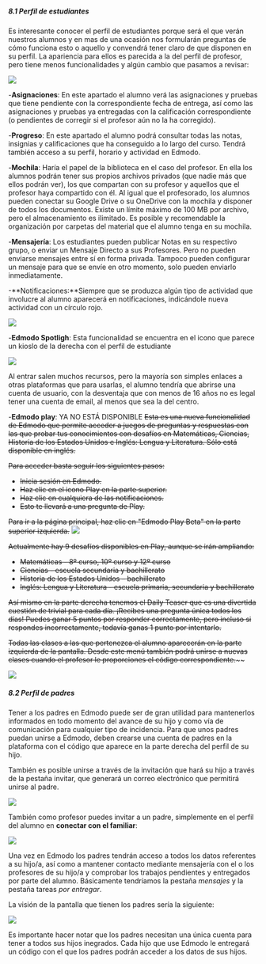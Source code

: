 ##### 8.1 Perfil de estudiantes

Es interesante conocer el perfil de estudiantes porque será el que verán nuestros alumnos y en mas de una ocasión nos formularán preguntas de cómo funciona esto o aquello y convendrá tener claro de que disponen en su perfil. La apariencia para ellos es parecida a la del perfil de profesor, pero tiene menos funcionalidades y algún cambio que pasamos a revisar:

![](https://raw.githubusercontent.com/catedu/curso_de_edmodo/master/assets/import32.png)

-**Asignaciones**: En este apartado el alumno verá las asignaciones y pruebas que tiene pendiente con la correspondiente fecha de entrega, así como las asignaciones y pruebas ya entregadas con la calificación correspondiente \(o pendientes de corregir si el profesor aún no la ha corregido\).

-**Progreso**: En este apartado el alumno podrá consultar todas las notas, insignias y calificaciones que ha conseguido a lo largo del curso. Tendrá también acceso a su perfil, horario y actividad en Edmodo.

-**Mochila**: Haría el papel de la biblioteca en el caso del profesor. En ella los alumnos podrán tener sus propios archivos privados \(que nadie más que ellos podrán ver\), los que compartan con su profesor y aquellos que el profesor haya compartido con él. Al igual que el profesorado, los alumnos pueden conectar su Google Drive o su OneDrive con la mochila y disponer de todos los documentos. Existe un límite máximo de 100 MB por archivo, pero el almacenamiento es ilimitado. Es posible y recomendable la organización por carpetas del material que el alumno tenga en su mochila.

-**Mensajería**: Los estudiantes pueden publicar Notas en su respectivo grupo, o enviar un Mensaje Directo a sus Profesores. Pero no pueden enviarse mensajes entre sí en forma privada. Tampoco pueden configurar un mensaje para que se envíe en otro momento, solo pueden enviarlo inmediatamente.

-**Notificaciones:**Siempre que se produzca algún tipo de actividad que involucre al alumno aparecerá en notificaciones, indicándole nueva actividad con un círculo rojo.

![](https://raw.githubusercontent.com/catedu/curso_de_edmodo/master/assets/import33.png)

-**Edmodo Spotligh**: Esta funcionalidad se encuentra en el icono que parece un kioslo de la derecha con el perfil de estudiante

![](https://raw.githubusercontent.com/catedu/curso_de_edmodo/master/assets/edmodospotlight.jpg)

Al entrar salen muchos recursos, pero la mayoría son simples enlaces a otras plataformas que para usarlas, el alumno tendría que abrirse una cuenta de usuario, con la desventaja que con menos de 16 años no es legal tener una cuenta de email, al menos que sea la del centro.

-**Edmodo play**: YA NO ESTÁ DISPONIBLE ~~Esta es una nueva funcionalidad de Edmodo que permite acceder a juegos de preguntas y respuestas con las que probar tus conocimientos con desafíos en Matemáticas, Ciencias, Historia de los Estados Unidos e Inglés: Lengua y Literatura. Sólo está disponible en inglés.~~

~~Para acceder basta seguir los siguientes pasos:~~

* ~~Inicia sesión en Edmodo.~~
* ~~Haz clic en el icono Play en la parte superior.~~
* ~~Haz clic en cualquiera de las notificaciones.~~
* ~~Esto te llevará a una pregunta de Play.~~

~~Para ir a la página principal, haz clic en "Edmodo Play Beta" en la parte superior izquierda.~~
![](https://raw.githubusercontent.com/catedu/curso_de_edmodo/master/assets/import34.png)

~~Actualmente hay 9 desafíos disponibles en Play, aunque se irán ampliando:~~
* ~~Matemáticas - 8º curso, 10º curso y 12º curso~~
* ~~Ciencias - escuela secundaria y bachillerato~~
* ~~Historia de los Estados Unidos – bachillerato~~
* ~~Inglés: Lengua y Literatura - escuela primaria, secundaria y bachillerato~~

~~Así mismo en la parte derecha tenemos el Daily Teaser que es una divertida cuestión de trivial para cada día. ¡Recibes una pregunta única todos los días! Puedes ganar 5 puntos por responder correctamente, pero incluso si respondes incorrectamente, todavía ganas 1 punto por intentarlo.~~

~~Todas las clases a las que pertenezca el alumno aparecerán en la parte izquierda de la pantalla. Desde este menú también podrá unirse a nuevas clases cuando el profesor le proporciones el código correspondiente.~~~~

![](https://raw.githubusercontent.com/catedu/curso_de_edmodo/master/assets/import35.png)

##### 8.2 Perfil de padres

Tener a los padres en Edmodo puede ser de gran utilidad para mantenerlos informados en todo momento del avance de su hijo y como vía de comunicación para cualquier tipo de incidencia. Para que unos padres puedan unirse a Edmodo, deben crearse una cuenta de padres en la plataforma con el código que aparece en la parte derecha del perfil de su hijo.

También es posible unirse a través de la invitación que hará su hijo a través de la pestaña invitar, que generará un correo electrónico que permitirá unirse al padre.

![](https://raw.githubusercontent.com/catedu/curso_de_edmodo/master/assets/import36.png)

También como profesor puedes invitar a un padre, simplemente en el perfil del alumno en **conectar con el familiar**:

![](https://raw.githubusercontent.com/catedu/curso_de_edmodo/master/assets/invitarpadre.jpg)

Una vez en Edmodo los padres tendrán acceso a todos los datos referentes a su hijo/a, así como a mantener contacto mediante mensajería con el o los profesores de su hijo/a y comprobar los trabajos pendientes y entregados por parte del alumno. Básicamente tendríamos la pestaña _mensajes_ y la pestaña tareas _por entregar_.

La visión de la pantalla que tienen los padres sería la siguiente:

![](https://raw.githubusercontent.com/catedu/curso_de_edmodo/master/assets/import39.png)

Es importante hacer notar que los padres necesitan una única cuenta para tener a todos sus hijos inegrados. Cada hijo que use Edmodo le entregará un código con el que los padres podrán acceder a los datos de sus hijos.

